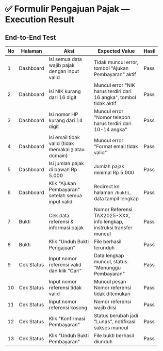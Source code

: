 # ✅ Formulir Pengajuan Pajak — Execution Result

## End-to-End Test

| No | Halaman    | Aksi                                                                 | Expected Value                                                                 | Hasil |
|----|------------|----------------------------------------------------------------------|----------------------------------------------------------------------------------|--------|
| 1  | Dashboard  | Isi semua data wajib pajak dengan input valid                        | Tidak muncul error, tombol "Ajukan Pembayaran" aktif                           | Pass  |
| 2  | Dashboard  | Isi NIK kurang dari 16 digit                                          | Muncul error "NIK harus terdiri dari 16 angka", tombol tidak aktif             | Pass  |
| 3  | Dashboard  | Isi nomor HP kurang dari 14 digit                                     | Muncul error "Nomor telepon harus terdiri dari 10-14 angka"                    | Pass  |
| 4  | Dashboard  | Isi email tidak valid (tidak memakai `@` atau domain)                | Muncul error "Format email tidak valid"                                        | Pass  |
| 5  | Dashboard  | Isi jumlah pajak di bawah Rp 5.000                                    | Jumlah pajak minimal Rp 5.000                                                  | Pass  |
| 6  | Dashboard  | Klik "Ajukan Pembayaran" setelah semua input valid                   | Redirect ke halaman `/bukti`, data tampil lengkap                              | Pass  |
| 7  | Bukti      | Cek data referensi & informasi pajak                                 | Nomor Referensi TAX2025-XXX, info lengkap, instruksi transfer muncul          | Pass  |
| 8  | Bukti      | Klik "Unduh Bukti Pengajuan"                                          | File berhasil terunduh                                                         | Pass  |
| 9  | Cek Status | Input nomor referensi valid dan klik "Cari"                           | Data lengkap muncul, status: "Menunggu Pembayaran"                             | Pass  |
| 10 | Cek Status | Input nomor referensi tidak valid                                     | Muncul pesan Nomor referensi tidak ditemukan                                   | Pass  |
| 11 | Cek Status | Input nomor referensi kosong                                          | Nomor referensi wajib diisi                                                    | Pass  |
| 12 | Cek Status | Klik "Konfirmasi Pembayaran"                                          | Status berubah jadi "Lunas", notifikasi sukses muncul                          | Pass  |
| 13 | Cek Status | Klik "Unduh Bukti Pembayaran"                                         | File bukti berhasil diunduh                                                    | Pass  |